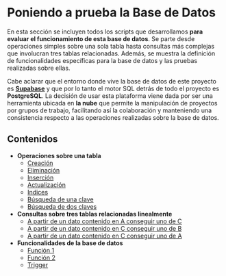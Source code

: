 # Poniendo a prueba la Base de Datos

En esta sección se incluyen todos los scripts que desarrollamos **para evaluar el funcionamiento de esta base de datos**. Se parte desde operaciones simples sobre una sola tabla hasta consultas más complejas que involucran tres tablas relacionadas. Además, se muestra la definición de funcionalidades específicas para la base de datos y las pruebas realizadas sobre ellas.

Cabe aclarar que el entorno donde vive la base de datos de este proyecto es [**Supabase**](https://supabase.com/) y que por lo tanto el 
motor SQL detrás de todo el proyecto es **PostgreSQL**. La decisión de usar esta plataforma viene dada por ser una herramienta ubicada en 
**la nube** que permite la manipulación de proyectos por grupos de trabajo, facilitando así la colaboración y manteniendo una consistencia 
respecto a las operaciones realizadas sobre la base de datos.

## Contenidos

* **Operaciones sobre una tabla**
    - [Creación](operaciones_1_tabla/creacion_tabla.sql)
    - [Eliminación](operaciones_1_tabla/eliminacion_tabla.sql)
    - [Inserción](operaciones_1_tabla/insercion_tabla.sql)
    - [Actualización](operaciones_1_tabla/actualizacion_tabla.sql)
    - [Indices](operaciones_1_tabla/indice_tabla.sql)
    - [Búsqueda de una clave](operaciones_1_tabla/busqueda1clave_tabla.sql)
    - [Búsqueda de dos claves](operaciones_1_tabla/busqueda2claves_tabla.sql)
* **Consultas sobre tres tablas relacionadas linealmente**
    - [A partir de un dato contenido en A conseguir uno de C](operaciones_3_tablas/dato_A_C.sql)
    - [A partir de un dato contenido en C conseguir uno de B](operaciones_3_tablas/dato_C_B.sql)
    - [A partir de un dato contenido en C conseguir uno de A](operaciones_3_tablas/dato_C_A.sql)
* **Funcionalidades de la base de datos**
    - [Función 1](funcionalidades/funcion1.sql)
    - [Función 2](funcionalidades/funcion2.sql)
    - [Trigger](funcionalidades/trigger.sql)




    